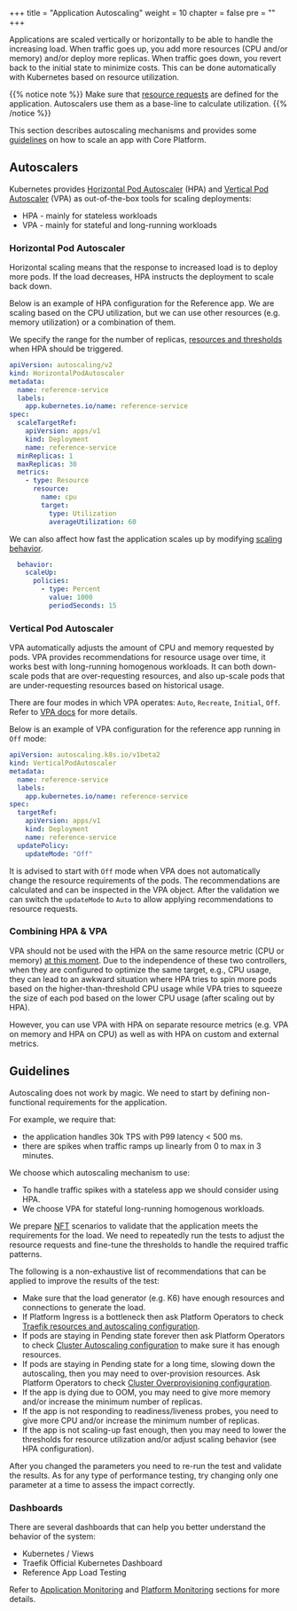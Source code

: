 +++
title = "Application Autoscaling"
weight = 10
chapter = false
pre = ""
+++

Applications are scaled vertically or horizontally to be able to handle the increasing load. 
When traffic goes up, you add more resources (CPU and/or memory) and/or deploy more replicas.
When traffic goes down, you revert back to the initial state to minimize costs.
This can be done automatically with Kubernetes based on resource utilization.

{{% notice note %}}
Make sure that [resource requests](../resources) are defined for the application. Autoscalers use them as a base-line to calculate utilization.
{{% /notice %}}

This section describes autoscaling mechanisms and provides some [guidelines](#guidelines) on how to scale an app with Core Platform.  

## Autoscalers

Kubernetes provides [Horizontal Pod Autoscaler](https://kubernetes.io/docs/tasks/run-application/horizontal-pod-autoscale/) (HPA) and [Vertical Pod Autoscaler](https://github.com/kubernetes/autoscaler/tree/master/vertical-pod-autoscaler) (VPA) as out-of-the-box tools for scaling deployments:
- HPA - mainly for stateless workloads
- VPA - mainly for stateful and long-running workloads

### Horizontal Pod Autoscaler

Horizontal scaling means that the response to increased load is to deploy more pods.
If the load decreases, HPA instructs the deployment to scale back down.

Below is an example of HPA configuration for the Reference app. 
We are scaling based on the CPU utilization, but we can use other resources (e.g. memory utilization) or a combination of them.

We specify the range for the number of replicas, [resources and thresholds](https://kubernetes.io/docs/tasks/run-application/horizontal-pod-autoscale/#support-for-resource-metrics) when HPA should be triggered. 

```yaml
apiVersion: autoscaling/v2
kind: HorizontalPodAutoscaler
metadata:
  name: reference-service
  labels:
    app.kubernetes.io/name: reference-service
spec:
  scaleTargetRef:
    apiVersion: apps/v1
    kind: Deployment
    name: reference-service
  minReplicas: 1
  maxReplicas: 30
  metrics:
    - type: Resource
      resource:
        name: cpu
        target:
          type: Utilization
          averageUtilization: 60
```

We can also affect how fast the application scales up by modifying [scaling behavior](https://kubernetes.io/docs/tasks/run-application/horizontal-pod-autoscale/#configurable-scaling-behavior).

```yaml
  behavior:
    scaleUp:
      policies:
        - type: Percent
          value: 1000
          periodSeconds: 15
```


### Vertical Pod Autoscaler

VPA automatically adjusts the amount of CPU and memory requested by pods.
VPA provides recommendations for resource usage over time, it works best with long-running homogenous workloads.
It can both down-scale pods that are over-requesting resources, and also up-scale pods that are under-requesting resources based on historical usage.

There are four modes in which VPA operates: `Auto`, `Recreate`, `Initial`, `Off`. Refer to [VPA docs](https://github.com/kubernetes/autoscaler/tree/master/vertical-pod-autoscaler#quick-start) for more details.

Below is an example of VPA configuration for the reference app running in `Off` mode:

```yaml
apiVersion: autoscaling.k8s.io/v1beta2
kind: VerticalPodAutoscaler
metadata:
  name: reference-service
  labels:
    app.kubernetes.io/name: reference-service
spec:
  targetRef:
    apiVersion: apps/v1
    kind: Deployment
    name: reference-service
  updatePolicy:
    updateMode: "Off"
```

It is advised to start with `Off` mode when VPA does not automatically change the resource requirements of the pods.
The recommendations are calculated and can be inspected in the VPA object.
After the validation we can switch the `updateMode` to `Auto` to allow applying recommendations to resource requests.

### Combining HPA & VPA

VPA should not be used with the HPA on the same resource metric (CPU or memory) [at this moment](https://github.com/kubernetes/autoscaler/blob/master/multidimensional-pod-autoscaler/AEP.md).
Due to the independence of these two controllers, when they are configured to optimize the same target, e.g., CPU usage, they can lead to an awkward situation where HPA tries to spin more pods based on the higher-than-threshold CPU usage while VPA tries to squeeze the size of each pod based on the lower CPU usage (after scaling out by HPA).

However, you can use VPA with HPA on separate resource metrics (e.g. VPA on memory and HPA on CPU) as well as with HPA on custom and external metrics.

## Guidelines

Autoscaling does not work by magic. We need to start by defining non-functional requirements for the application. 

For example, we require that:
- the application handles 30k TPS with P99 latency < 500 ms.
- there are spikes when traffic ramps up linearly from 0 to max in 3 minutes.

We choose which autoscaling mechanism to use:
- To handle traffic spikes with a stateless app we should consider using HPA. 
- We choose VPA for stateful long-running homogenous workloads. 

We prepare [NFT](../../p2p/fast-feedback/p2p-nft) scenarios to validate that the application meets the requirements for the load. 
We need to repeatedly run the tests to adjust the resource requests and fine-tune the thresholds to handle the required traffic patterns.

The following is a non-exhaustive list of recommendations that can be applied to improve the results of the test:

- Make sure that the load generator (e.g. K6) have enough resources and connections to generate the load.
- If Platform Ingress is a bottleneck then ask Platform Operators to check [Traefik resources and autoscaling configuration](../../platform/platform-ingress/#autoscaling).
- If pods are staying in Pending state forever then ask Platform Operators to check [Cluster Autoscaling configuration](../../platform/cluster-autoscaling/) to make sure it has enough resources.
- If pods are staying in Pending state for a long time, slowing down the autoscaling, then you may need to over-provision resources. Ask Platform Operators to check [Cluster Overprovisioning configuration](../../platform/cluster-autoscaling/#cluster-overprovisioning).
- If the app is dying due to OOM, you may need to give more memory and/or increase the minimum number of replicas.
- If the app is not responding to readiness/liveness probes, you need to give more CPU and/or increase the minimum number of replicas.
- If the app is not scaling-up fast enough, then you may need to lower the thresholds for resource utilization and/or adjust scaling behavior (see HPA configuration).

After you changed the parameters you need to re-run the test and validate the results.
As for any type of performance testing, try changing only one parameter at a time to assess the impact correctly.

### Dashboards

There are several dashboards that can help you better understand the behavior of the system:
- Kubernetes / Views
- Traefik Official Kubernetes Dashboard
- Reference App Load Testing


Refer to [Application Monitoring](../app-monitoring) and [Platform Monitoring](../../platform/platform-monitoring) sections for more details.
